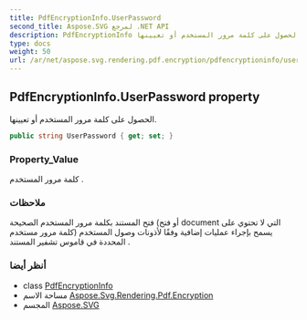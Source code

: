 ```yaml
---
title: PdfEncryptionInfo.UserPassword
second_title: Aspose.SVG لمرجع .NET API
description: PdfEncryptionInfo ملكية. الحصول على كلمة مرور المستخدم أو تعيينها.
type: docs
weight: 50
url: /ar/net/aspose.svg.rendering.pdf.encryption/pdfencryptioninfo/userpassword/
---
```

## PdfEncryptionInfo.UserPassword property

الحصول على كلمة مرور المستخدم أو تعيينها.

```csharp
public string UserPassword { get; set; }
```

### Property_Value

كلمة مرور المستخدم .

### ملاحظات

فتح المستند بكلمة مرور المستخدم الصحيحة (أو فتح document التي لا تحتوي على كلمة مرور مستخدم) يسمح بإجراء عمليات إضافية وفقًا لأذونات وصول المستخدم المحددة في قاموس تشفير المستند .

### أنظر أيضا

* class [PdfEncryptionInfo](../)
* مساحة الاسم [Aspose.Svg.Rendering.Pdf.Encryption](../../pdfencryptioninfo/)
* المجسم [Aspose.SVG](../../../)



